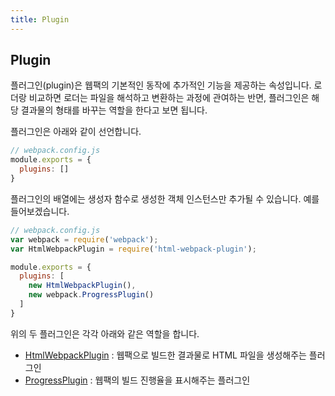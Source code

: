 ```yaml
---
title: Plugin
---
```


## Plugin

플러그인(plugin)은 웹팩의 기본적인 동작에 추가적인 기능을 제공하는 속성입니다. 로더랑 비교하면 로더는 파일을 해석하고 변환하는 과정에 관여하는 반면, 플러그인은 해당 결과물의 형태를 바꾸는 역할을 한다고 보면 됩니다.

플러그인은 아래와 같이 선언합니다.

```js
// webpack.config.js
module.exports = {
  plugins: []
}
```

플러그인의 배열에는 생성자 함수로 생성한 객체 인스턴스만 추가될 수 있습니다. 예를 들어보겠습니다.

```js
// webpack.config.js
var webpack = require('webpack');
var HtmlWebpackPlugin = require('html-webpack-plugin');

module.exports = {
  plugins: [
    new HtmlWebpackPlugin(),
    new webpack.ProgressPlugin()
  ]
}
```

위의 두 플러그인은 각각 아래와 같은 역할을 합니다.

- [HtmlWebpackPlugin](https://webpack.js.org/plugins/html-webpack-plugin/) : 웹팩으로 빌드한 결과물로 HTML 파일을 생성해주는 플러그인
- [ProgressPlugin](https://webpack.js.org/plugins/progress-plugin/#root) : 웹팩의 빌드 진행율을 표시해주는 플러그인


